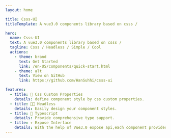 ```yaml
---
layout: home

title: Csss-UI
titleTemplate: A vue3.0 components library based on csss /

hero:
  name: Csss-UI
  text: A vue3.0 components library based on csss /
  tagline: Csss / Headless / Simple / Cool
  actions:
    - theme: brand
      text: Get Started
      link: /en-US/components/quick-start.html
    - theme: alt
      text: View on GitHub
      link: https://github.com/HanSuhhi/csss-ui

features:
  - title: 🔢 Css Custom Properties
    details: define component style by css custom properties.
  - title: 😶‍🌫️ Headless
    details: Easily design your component styles.
  - title: 🍔 Typescript
    details: Provide comprehensive type support.
  - title: ✈️ Expose Interface
    details: With the help of Vue3.0 expose api,each component provides multiple interfaces for style / logic modification.
---
```

